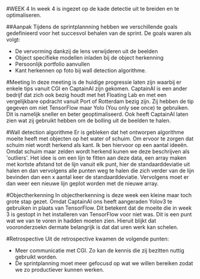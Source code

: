 #WEEK 4
In week 4 is ingezet op de kade detectie uit te breiden en te optimaliseren.

##Aanpak
Tijdens de sprintplannning hebben we verschillende goals gedefinieerd voor het succesvol behalen van de sprint. De goals waren als volgt:

- De vervorming dankzij de lens verwijderen uit de beelden
- Object specifieke modellen inladen bij de object herkenning
- Persoonlijk portfolio aanvullen
- Kant herkennen op foto bij wall detection algorithme.

#Meeting
In deze meeting is de huidige progressie laten zijn waarbij er enkele tips vanuit CGI en CaptainAI zijn gekomen. CaptainAI is een ander bedrijf dat zich ook bezig houdt met het Floating Lab en met een vergelijkbare opdracht vanuit Port of Rotterdam bezig zijn. Zij hebben de tip gegeven om niet TensorFlow maar Yolo (You only see once) te gebruiken. Dit is namelijk sneller en beter geoptimaliseerd. Ook heeft CaptainAI laten zien wat zij gebruikt hebben om de bolling uit de beelden te halen.


#Wall detection algorithme
Er is gebleken dat het ontworpen algorithme moeite heeft met objecten op het water of schuim. Om ervoor te zorgen dat schuim niet wordt herkend als kant. Ik ben hiervoor op een aantal ideeën. Omdat schuim maar zelden wordt herkend kunen we deze beschrijven als 'outliers'. Het idee is om een lijn te fitten aan deze data, een array maken met kortste afstand tot de lijn vanuit elk punt, hier de standaarddeviatie uit halen en dan vervolgens alle punten weg te halen die zich verder van de lijn bevinden dan een x aantal keer de standaarddeviatie. Vervolgens moet er dan weer een nieuwe lijn geplot worden met de nieuwe array. 


#Objectherkenning
In objectherkenning is deze week een kleine maar toch grote stap gezet. Omdat CaptainAI ons heeft aangeraden Yolov3 te gebruiken in plaats van TensorFlow. Dit betekent dat de moeite die in week 3 is gestopt in het installeren van TensorFlow voor niet was. Dit is een punt wat we van te voren in hadden moeten zien. Hieruit blijkt dat vooronderzoekn dermate belangrijk is dat dat uren werk kan schelen.

#Retrospective
Uit de retrospective kwamen de volgende punten:
- Meer communicatie met CGI. Zo kan de kennis die zij bezitten nuttig gebruikt worden.
- De sprintplanning moet meer gefocusd op wat we willen bereiken zodat we zo productiever kunnen werken.

